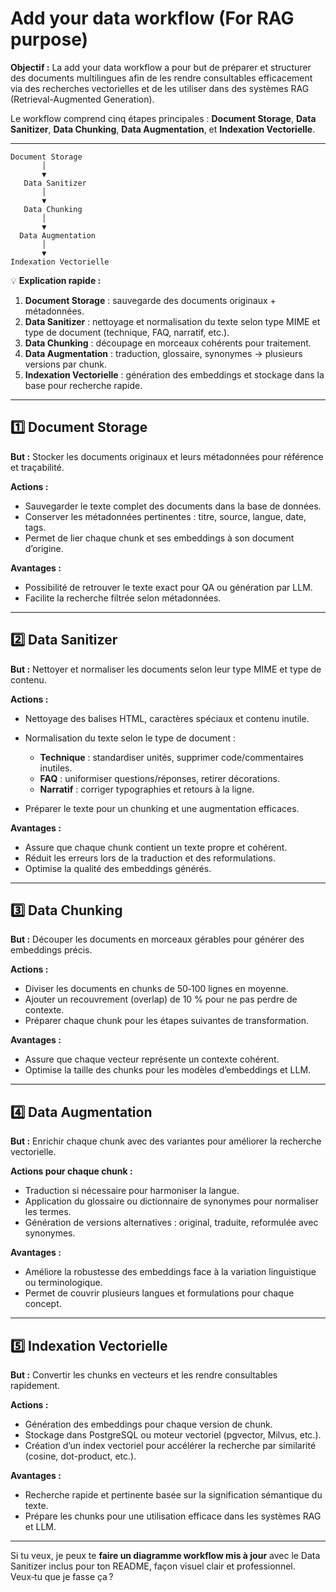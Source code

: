 
# Add your data workflow (For RAG purpose)

**Objectif :**
La add your data workflow a pour but de préparer et structurer des documents multilingues afin de les rendre consultables efficacement via des recherches vectorielles et de les utiliser dans des systèmes RAG (Retrieval-Augmented Generation).

Le workflow comprend cinq étapes principales : **Document Storage**, **Data Sanitizer**, **Data Chunking**, **Data Augmentation**, et **Indexation Vectorielle**.

---

```
Document Storage
       │
       ▼
   Data Sanitizer
       │
       ▼
   Data Chunking
       │
       ▼
  Data Augmentation
       │
       ▼
Indexation Vectorielle
```

💡 **Explication rapide :**

1. **Document Storage** : sauvegarde des documents originaux + métadonnées.
2. **Data Sanitizer** : nettoyage et normalisation du texte selon type MIME et type de document (technique, FAQ, narratif, etc.).
3. **Data Chunking** : découpage en morceaux cohérents pour traitement.
4. **Data Augmentation** : traduction, glossaire, synonymes → plusieurs versions par chunk.
5. **Indexation Vectorielle** : génération des embeddings et stockage dans la base pour recherche rapide.

---

## 1️⃣ Document Storage

**But :**
Stocker les documents originaux et leurs métadonnées pour référence et traçabilité.

**Actions :**

* Sauvegarder le texte complet des documents dans la base de données.
* Conserver les métadonnées pertinentes : titre, source, langue, date, tags.
* Permet de lier chaque chunk et ses embeddings à son document d’origine.

**Avantages :**

* Possibilité de retrouver le texte exact pour QA ou génération par LLM.
* Facilite la recherche filtrée selon métadonnées.

---

## 2️⃣ Data Sanitizer

**But :**
Nettoyer et normaliser les documents selon leur type MIME et type de contenu.

**Actions :**

* Nettoyage des balises HTML, caractères spéciaux et contenu inutile.
* Normalisation du texte selon le type de document :

  * **Technique** : standardiser unités, supprimer code/commentaires inutiles.
  * **FAQ** : uniformiser questions/réponses, retirer décorations.
  * **Narratif** : corriger typographies et retours à la ligne.
* Préparer le texte pour un chunking et une augmentation efficaces.

**Avantages :**

* Assure que chaque chunk contient un texte propre et cohérent.
* Réduit les erreurs lors de la traduction et des reformulations.
* Optimise la qualité des embeddings générés.

---

## 3️⃣ Data Chunking

**But :**
Découper les documents en morceaux gérables pour générer des embeddings précis.

**Actions :**

* Diviser les documents en chunks de 50‑100 lignes en moyenne.
* Ajouter un recouvrement (overlap) de 10 % pour ne pas perdre de contexte.
* Préparer chaque chunk pour les étapes suivantes de transformation.

**Avantages :**

* Assure que chaque vecteur représente un contexte cohérent.
* Optimise la taille des chunks pour les modèles d’embeddings et LLM.

---

## 4️⃣ Data Augmentation

**But :**
Enrichir chaque chunk avec des variantes pour améliorer la recherche vectorielle.

**Actions pour chaque chunk :**

* Traduction si nécessaire pour harmoniser la langue.
* Application du glossaire ou dictionnaire de synonymes pour normaliser les termes.
* Génération de versions alternatives : original, traduite, reformulée avec synonymes.

**Avantages :**

* Améliore la robustesse des embeddings face à la variation linguistique ou terminologique.
* Permet de couvrir plusieurs langues et formulations pour chaque concept.

---

## 5️⃣ Indexation Vectorielle

**But :**
Convertir les chunks en vecteurs et les rendre consultables rapidement.

**Actions :**

* Génération des embeddings pour chaque version de chunk.
* Stockage dans PostgreSQL ou moteur vectoriel (pgvector, Milvus, etc.).
* Création d’un index vectoriel pour accélérer la recherche par similarité (cosine, dot-product, etc.).

**Avantages :**

* Recherche rapide et pertinente basée sur la signification sémantique du texte.
* Prépare les chunks pour une utilisation efficace dans les systèmes RAG et LLM.

---

Si tu veux, je peux te **faire un diagramme workflow mis à jour** avec le Data Sanitizer inclus pour ton README, façon visuel clair et professionnel. Veux‑tu que je fasse ça ?
